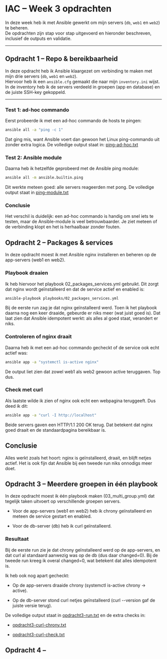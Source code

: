 # IAC – Week 3 opdrachten

In deze week heb ik met Ansible gewerkt om mijn servers (`db`, `web1` en `web2`) te beheren.  
De opdrachten zijn stap voor stap uitgevoerd en hieronder beschreven, inclusief de outputs en validatie.

---

## Opdracht 1 – Repo & bereikbaarheid

In deze opdracht heb ik Ansible klaargezet om verbinding te maken met mijn drie servers (`db`, `web1` en `web2`).  
Hiervoor heb ik een `ansible.cfg` gemaakt die naar mijn `inventory.ini` wijst. In de inventory heb ik de servers verdeeld in groepen (app en database) en de juiste SSH-key gekoppeld.

---

### Test 1: ad-hoc commando
Eerst probeerde ik met een ad-hoc commando de hosts te pingen:

```bash
ansible all -a "ping -c 1"

````
Dat ging mis, want Ansible voert dan gewoon het Linux ping-commando uit zonder extra logica.
De volledige output staat in: [ping-ad-hoc.txt](outputs/ping-ad-hoc.txt)

### Test 2: Ansible module
Daarna heb ik hetzelfde geprobeerd met de Ansible ping module:
```bash
ansible all -m ansible.builtin.ping
````
Dit werkte meteen goed: alle servers reageerden met pong.
De volledige output staat in [ping-module.txt](outputs/ping-module.txt)

### Conclusie

Het verschil is duidelijk: een ad-hoc commando is handig om snel iets te testen, maar de Ansible-module is veel betrouwbaarder. Je ziet meteen of de verbinding klopt en het is herhaalbaar zonder fouten.


## Opdracht 2 – Packages & services

In deze opdracht moest ik met Ansible nginx installeren en beheren op de app-servers (web1 en web2).

### Playbook draaien

Ik heb hiervoor het playbook 02_packages_services.yml gebruikt. Dit zorgt dat nginx wordt geïnstalleerd en dat de service actief en enabled is:
```bash
ansible-playbook playbooks/02_packages_services.yml
````
Bij de eerste run zag je dat nginx geïnstalleerd werd. Toen ik het playbook daarna nog een keer draaide, gebeurde er niks meer (wat juist goed is). Dat laat zien dat Ansible idempotent werkt: als alles al goed staat, verandert er niks.

### Controleren of nginx draait
Daarna heb ik met een ad-hoc commando gecheckt of de service ook echt actief was:
```bash
ansible app -a "systemctl is-active nginx"
````
De output liet zien dat zowel web1 als web2 gewoon active teruggaven. Top dus.

### Check met curl
Als laatste wilde ik zien of nginx ook echt een webpagina teruggeeft.
Dus deed ik dit:
```bash
ansible app -a "curl -I http://localhost"
````
Beide servers gaven een HTTP/1.1 200 OK terug. Dat betekent dat nginx goed draait en de standaardpagina bereikbaar is.

## Conclusie
Alles werkt zoals het hoort: nginx is geïnstalleerd, draait, en blijft netjes actief. Het is ook fijn dat Ansible bij een tweede run niks onnodigs meer doet.

## Opdracht 3 – Meerdere groepen in één playbook

In deze opdracht moest ik één playbook maken (03_multi_group.yml) dat tegelijk taken uitvoert op verschillende groepen servers.

- Voor de app-servers (web1 en web2) heb ik chrony geïnstalleerd en meteen de service gestart en enabled.

- Voor de db-server (db) heb ik curl geïnstalleerd.

### Resultaat

Bij de eerste run zie je dat chrony geïnstalleerd werd op de app-servers, en dat curl al standaard aanwezig was op de db (dus daar changed=0).
Bij de tweede run kreeg ik overal changed=0, wat betekent dat alles idempotent is.

Ik heb ook nog apart gecheckt:

- Op de app-servers draaide chrony (systemctl is-active chrony → active).

- Op de db-server stond curl netjes geïnstalleerd (curl --version gaf de juiste versie terug).

De volledige output staat in [opdracht3-run.txt](outputs/opdracht3-run.txt) en de extra checks in:

- [opdracht3-curl-chrony.txt](outputs/opdracht3-chrony-check.txt)

- [opdracht3-curl-check.txt](outputs/opdracht3-curl-check.txt)

## Opdracht 4 –
